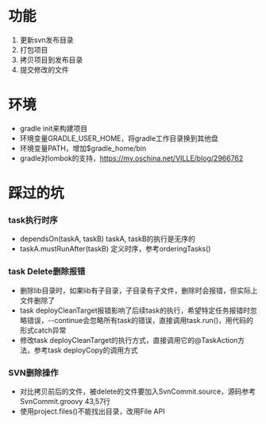 # 功能
1. 更新svn发布目录
2. 打包项目
3. 拷贝项目到发布目录
4. 提交修改的文件

# 环境
+ gradle init来构建项目
+ 环境变量GRADLE_USER_HOME，将gradle工作目录换到其他盘
+ 环境变量PATH，增加$gradle_home/bin
+ gradle对lombok的支持，https://my.oschina.net/VILLE/blog/2966762

# 踩过的坑

### task执行时序
+ dependsOn(taskA, taskB) taskA, taskB的执行是无序的
+ taskA.mustRunAfter(taskB) 定义时序，参考orderingTasks()

### task Delete删除报错
+ 删除lib目录时，如果lib有子目录，子目录有子文件，删除时会报错，但实际上文件删除了
+ task deployCleanTarget报错影响了后续task的执行，希望特定任务报错时忽略错误，--continue会忽略所有task的错误，直接调用task.run()，用代码的形式catch异常
+ 修改task deployCleanTarget的执行方式，直接调用它的@TaskAction方法，参考task deployCopy的调用方式

### SVN删除操作
+ 对比拷贝前后的文件，被delete的文件要加入SvnCommit.source，源码参考SvnCommit.groovy 43,57行
+ 使用project.files()不能找出目录，改用File API